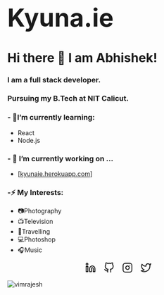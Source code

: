 # **<h1 class="Kyue"  > <b>Kyuna<span>.ie</span></b></h1>**
# Hi there 👋 I am Abhishek!
### I am a full stack developer.
### Pursuing my B.Tech at NIT Calicut.
### - 🌱I’m currently learning:
  - React
  - Node.js
### - 🔭 I’m currently working on ...
  - [<a href="kyunaie.herokuapp.com">kyunaie.herokuapp.com</a>]
### -⚡ My Interests: 
  - 📷Photography
  - 📺Television
  - 🧳Travelling
  - 💻Photoshop
  - 🎧Music


<div align="center">
<a href="https://www.linkedin.com/in/abhishekmpawar/"> <svg xmlns="http://www.w3.org/2000/svg"
        width="24" height="24" viewBox="0 0 24 24" fill="none" stroke="currentColor" stroke-width="2"
        stroke-linecap="round" stroke-linejoin="round" class="feather feather-linkedin">
        <path d="M16 8a6 6 0 0 1 6 6v7h-4v-7a2 2 0 0 0-2-2 2 2 0 0 0-2 2v7h-4v-7a6 6 0 0 1 6-6z"></path>
        <rect x="2" y="9" width="4" height="12"></rect>
        <circle cx="4" cy="4" r="2"></circle>
    </svg></a>
&#x2800;
<a href="https://github.com/kyunaie"> <svg xmlns="http://www.w3.org/2000/svg" width="24" height="24"
        viewBox="0 0 24 24" fill="none" stroke="currentColor" stroke-width="2" stroke-linecap="round"
        stroke-linejoin="round" class="feather feather-github">
        <path
            d="M9 19c-5 1.5-5-2.5-7-3m14 6v-3.87a3.37 3.37 0 0 0-.94-2.61c3.14-.35 6.44-1.54 6.44-7A5.44 5.44 0 0 0 20 4.77 5.07 5.07 0 0 0 19.91 1S18.73.65 16 2.48a13.38 13.38 0 0 0-7 0C6.27.65 5.09 1 5.09 1A5.07 5.07 0 0 0 5 4.77a5.44 5.44 0 0 0-1.5 3.78c0 5.42 3.3 6.61 6.44 7A3.37 3.37 0 0 0 9 18.13V22">
        </path>
    </svg></a>
&#x2800;
<a href="https://www.instagram.com/kyunaie/"> <svg xmlns="http://www.w3.org/2000/svg" width="24"
        height="24" viewBox="0 0 24 24" fill="none" stroke="currentColor" stroke-width="2"
        stroke-linecap="round" stroke-linejoin="round" class="feather feather-instagram">
        <rect x="2" y="2" width="20" height="20" rx="5" ry="5"></rect>
        <path d="M16 11.37A4 4 0 1 1 12.63 8 4 4 0 0 1 16 11.37z"></path>
        <line x1="17.5" y1="6.5" x2="17.51" y2="6.5"></line>
    </svg></a>
&#x2800;
<a href="https://twitter.com/kyunaie"> <svg xmlns="http://www.w3.org/2000/svg" width="24" height="24"
        viewBox="0 0 24 24" fill="none" stroke="currentColor" stroke-width="2" stroke-linecap="round"
        stroke-linejoin="round" class="feather feather-twitter">
        <path
            d="M23 3a10.9 10.9 0 0 1-3.14 1.53 4.48 4.48 0 0 0-7.86 3v1A10.66 10.66 0 0 1 3 4s-4 9 5 13a11.64 11.64 0 0 1-7 2c9 5 20 0 20-11.5a4.5 4.5 0 0 0-.08-.83A7.72 7.72 0 0 0 23 3z">
        </path>
    </svg></a>

</div>
<!-- <div align="center"> -->
<p><img align="center" src="https://github-readme-stats.vercel.app/api/top-langs?username=kyunaie&show_icons=true&locale=en&layout=compact&theme=dark&hide_border=True&margin-h=8 " alt="vimrajesh" /></p>
<!-- </div> -->



<!-- ![Vimal's GitHub stats](https://github-readme-stats.vercel.app/api?username=kyunaie&show_icons=true&theme=dark&count_private=true) -->

<!--
**kyunaie/kyunaie** is a ✨ _special_ ✨ repository because its `README.md` (this file) appears on your GitHub profile.

Here are some ideas to get you started:

- 🔭 I’m currently working on ...
- 🌱 I’m currently learning ...
- 👯 I’m looking to collaborate on ...
- 🤔 I’m looking for help with ...
- 💬 Ask me about ...
- 📫 How to reach me: ...
- 😄 Pronouns: ...
- ⚡ Fun fact: ...
-->

